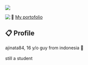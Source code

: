 <img src="https://i.imgur.com/OScgGzj.png"/>

<a href="https://discord.com/users/183480523371315201"><img align="left" src="https://lanyard-profile-readme.vercel.app/api/183480523371315201?bg=23283d&borderRadius=8px&hideDiscrim=true"/></a>

📃 <a href="https://ajinata84.github.io/portofolio">My portofolio</a>

## 📋 Profile

ajinata84, 16 y/o guy from indonesia 🍜 <br/><br/>still a student
